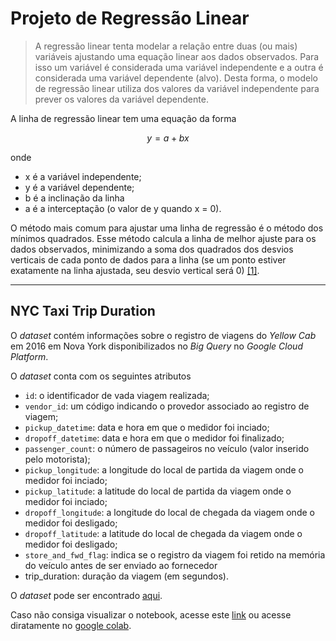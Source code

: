 # Projeto de Regressão Linear

> A regressão linear tenta modelar a relação entre duas (ou mais) variáveis ajustando uma equação linear aos dados observados. Para isso um variável é considerada uma variável independente e a outra é considerada uma variável dependente (alvo). Desta forma, o modelo de regressão linear utiliza dos valores da variável independente para prever os valores da variável dependente. 

A linha de regressão linear tem uma equação da forma 

```math
y = a + bx
```

onde
  * x é a variável independente;
  * y é a variável dependente; 
  * b é a inclinação da linha 
  * a é a interceptação (o valor de y quando x = 0).
 

O método mais comum para ajustar uma linha de regressão é o método dos mínimos quadrados. Esse método calcula a linha de melhor ajuste para os dados observados, minimizando a soma dos quadrados dos desvios verticais de cada ponto de dados para a linha (se um ponto estiver exatamente na linha ajustada, seu desvio vertical será 0) [[1]](http://www.stat.yale.edu/Courses/1997-98/101/linreg.htm#:~:text=Linear%20regression%20attempts%20to%20model,to%20be%20a%20dependent%20variable.).

--- 

## NYC Taxi Trip Duration

O *dataset* contém informações sobre o registro de viagens do *Yellow Cab* em 2016 em Nova York disponibilizados no *Big Query* no *Google Cloud Platform*.

O *dataset* conta com os seguintes atributos
  
  * `id`: o identificador de vada viagem realizada;
  * `vendor_id`: um código indicando o provedor associado ao registro de viagem;
  * `pickup_datetime`: data e hora em que o medidor foi inciado;
  * `dropoff_datetime`: data e hora em que o medidor foi finalizado;
  * `passenger_count`: o número de passageiros no veículo (valor inserido pelo motorista);
  * `pickup_longitude`: a longitude do local de partida da viagem onde o medidor foi inciado;
  * `pickup_latitude`: a latitude do local de partida da viagem onde o medidor foi inciado;
  * `dropoff_longitude`: a longitude do local de chegada da viagem onde o medidor foi desligado;
  * `dropoff_latitude`: a latitude do local de chegada da viagem onde o medidor foi desligado;
  * `store_and_fwd_flag`: indica se o registro da viagem foi retido na memória do veículo antes de ser enviado ao fornecedor
  * trip_duration: duração da viagem (em segundos).

O *dataset* pode ser encontrado [aqui](https://www.kaggle.com/yasserh/nyc-taxi-trip-duration).

Caso não consiga visualizar o notebook, acesse este [link](https://nbviewer.org/github/GabrielSBotelho/Linear-Regression/blob/main/NYC_Taxi_Duration.ipynb) ou acesse diratamente no [google colab](https://colab.research.google.com/drive/170KUP1j-kwgVFM3QAJS8GkHKj7i4sODh?usp=sharing).
